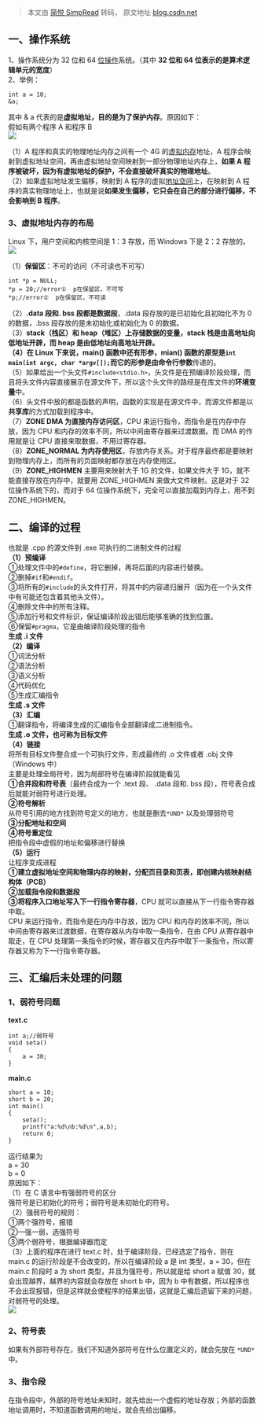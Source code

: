 > 本文由 [简悦 SimpRead](http://ksria.com/simpread/) 转码， 原文地址 [blog.csdn.net](https://blog.csdn.net/qq_43411373/article/details/105747878)

一、操作系统
------

1、操作系统分为 32 位和 64 [位操作](https://so.csdn.net/so/search?q=%E4%BD%8D%E6%93%8D%E4%BD%9C&spm=1001.2101.3001.7020)系统。（其中 **32 位和 64 位表示的是算术逻辑单元的宽度**）  
2、举例：

```
int a = 10;
&a;
```

其中 & a 代表的是**虚拟地址，目的是为了保护内存**。原因如下：  
假如有两个程序 A 和程序 B  
![](https://img-blog.csdnimg.cn/20200425124152262.png?x-oss-process=image/watermark,type_ZmFuZ3poZW5naGVpdGk,shadow_10,text_aHR0cHM6Ly9ibG9nLmNzZG4ubmV0L3FxXzQzNDExMzcz,size_16,color_FFFFFF,t_70)

（1）A 程序和真实的物理地址内存之间有一个 4G 的[虚拟内存](https://so.csdn.net/so/search?q=%E8%99%9A%E6%8B%9F%E5%86%85%E5%AD%98&spm=1001.2101.3001.7020)地址，A 程序会映射到虚拟地址空间，再由虚拟地址空间映射到一部分物理地址内存上，**如果 A 程序被破坏，因为有虚拟地址的保护，不会直接破坏真实的物理地址**。  
（2）如果虚拟地址发生偏移，映射到 A 程序的虚拟[地址空间](https://so.csdn.net/so/search?q=%E5%9C%B0%E5%9D%80%E7%A9%BA%E9%97%B4&spm=1001.2101.3001.7020)上，在映射到 A 程序的真实物理地址上，也就是说**如果发生偏移，它只会在自己的部分进行偏移，不会影响到 B 程序**。

### 3、虚拟地址内存的布局

Linux 下，用户空间和内核空间是 1：3 存放，而 Windows 下是 2：2 存放的。  
![](https://img-blog.csdnimg.cn/20200425135619127.png?x-oss-process=image/watermark,type_ZmFuZ3poZW5naGVpdGk,shadow_10,text_aHR0cHM6Ly9ibG9nLmNzZG4ubmV0L3FxXzQzNDExMzcz,size_16,color_FFFFFF,t_70)

（1）**保留区**：不可的访问（不可读也不可写）

```
int *p = NULL;
*p = 20;//error①  p在保留区，不可写
*p;//error②  p在保留区，不可读
```

（2）**.data 段和. bss 段都是数据段**，.data 段存放的是已初始化且初始化不为 0 的数据，.bss 段存放的是未初始化或初始化为 0 的数据。  
（3）**stack（栈区）和 heap（堆区）**上存储数据的变量，stack 栈是由高地址向低地址开辟，而 heap 是由低地址向高地址开辟。  
（4）在 Linux 下来说，main() 函数中还有形参，mian() 函数的原型是`int main(int argc, char *argv[]);`而它的形参是由**命令行参数**传递的。  
（5）如果给出一个头文件`#include<stdio.h>`，头文件是在预编译阶段处理，而且将头文件内容直接展示在源文件下，所以这个头文件的路经是在库文件的**环境变量**中。  
（6）头文件中放的都是函数的声明，函数的实现是在源文件中，而源文件都是以**共享库**的方式加载到程序中。  
（7）**ZONE DMA 为直接内存访问区**，CPU 来运行指令，而指令是在内存中存放，因为 CPU 和内存的效率不同，所以中间由寄存器来过渡数据。而 DMA 的作用就是让 CPU 直接来取数据，不用过寄存器。  
（8）**ZONE_NORMAL 为内存使用区**，存放内存关系。对于程序最终都是要映射到物理内存上，而所有的页面映射都存放在内存使用区。  
（9）**ZONE_HIGHMEN** 主要用来映射大于 1G 的文件，如果文件大于 1G，就不能直接存放在内存中，就要用 ZONE_HIGHMEN 来做大文件映射。这是对于 32 位操作系统下的，而对于 64 位操作系统下，完全可以直接加载到内存上，用不到 ZONE_HIGHMEN。

二、编译的过程
-------

也就是 .cpp 的源文件到 .exe 可执行的二进制文件的过程  
**（1）预编译**  
①处理文件中的`#define`，将它删掉，再将后面的内容进行替换。  
②删掉`#if`和`#endif`。  
③将所有的`#include`的头文件打开，将其中的内容递归展开（因为在一个头文件中有可能还包含着其他头文件）。  
④删除文件中的所有注释。  
⑤添加行号和文件标识，保证编译阶段出错后能够准确的找到位置。  
⑥保留`#pragma`，它是由编译阶段处理的指令  
**生成 .i 文件**  
**（2）编译**  
①词法分析  
②语法分析  
③语义分析  
④代码优化  
⑤生成汇编指令  
**生成 .s 文件**  
**（3）汇编**  
①翻译指令，将编译生成的汇编指令全部翻译成二进制指令。  
**生成 .o 文件，也可称为目标文件**  
**（4）链接**  
将所有目标文件整合成一个可执行文件，形成最终的 .o 文件或者 .obj 文件（Windows 中）  
主要是处理全局符号，因为局部符号在编译阶段就能看见  
**①合并段和符号表**（最终合成为一个 .text 段、 .data 段和. bss 段），符号表合成后就能对弱符号进行处理。  
**②符号解析**  
从符号引用的地方找到符号定义的地方，也就是删去`*UND*` 以及处理弱符号  
**③分配地址和空间**  
**④符号重定位**  
把指令段中虚假的地址和偏移进行替换  
**（5）运行**  
让程序变成进程  
**①建立虚拟地址空间和物理内存的映射，分配页目录和页表，即创建内核映射结构体（PCB）**  
**②加载指令段和数据段**  
**③将程序入口地址写入下一行指令寄存器**，CPU 就可以直接从下一行指令寄存器中取。  
CPU 来运行指令，而指令是在内存中存放，因为 CPU 和内存的效率不同，所以中间由寄存器来过渡数据，在寄存器从内存中取一条指令，在由 CPU 从寄存器中取走，在 CPU 处理第一条指令的时候，寄存器又在内存中取下一条指令，所以寄存器又称为下一行指令寄存器。

三、汇编后未处理的问题
-----------

### 1、弱符号问题

**text.c**

```
int a;//弱符号
void seta()
{
	a = 30;
}
```

**main.c**

```
short a = 10;
short b = 20;
int main()
{
	seta();
	printf("a:%d\nb:%d\n",a,b);
	return 0;
}
```

运行结果为  
a = 30  
b = 0  
原因如下：  
（1）在 C 语言中有强弱符号的区分  
强符号是已初始化的符号；弱符号是未初始化的符号。  
（2）强弱符号的规则：  
①两个强符号，报错  
②一强一弱，选强符号  
③两个弱符号，根据编译器而定  
（3）上面的程序在进行 text.c 时，处于编译阶段，已经选定了指令，则在 main.c 的运行阶段是不会改变的，所以在编译阶段 a 是 int 类型，a = 30，但在 main.c 阶段时 a 为 short 类型，并且为强符号，所以就是给 short a 赋值 30，就会出现越界，越界的内容就会存放在 short b 中，因为 b 中有数据，所以程序也不会出现报错，但是这样就会使程序的结果出错，这就是汇编后遗留下来的问题，对弱符号的处理。  
![](https://img-blog.csdnimg.cn/20200425195349968.png?x-oss-process=image/watermark,type_ZmFuZ3poZW5naGVpdGk,shadow_10,text_aHR0cHM6Ly9ibG9nLmNzZG4ubmV0L3FxXzQzNDExMzcz,size_16,color_FFFFFF,t_70)

### 2、符号表

如果有外部符号存在，我们不知道外部符号在什么位置定义的，就会先放在 `*UND*` 中。

### 3、指令段

在指令段中，外部的符号地址未知时，就先给出一个虚假的地址存放；外部的函数地址调用时，不知道函数调用的地址，就会先给出偏移。